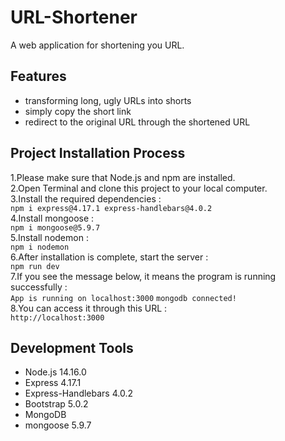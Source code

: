# URL-Shortener
A web application for shortening you URL.

## Features
* transforming long, ugly URLs into shorts    
* simply copy the short link    
* redirect to the original URL through the shortened URL    

## Project Installation Process
1.Please make sure that Node.js and npm are installed.    
2.Open Terminal and clone this project to your local computer.    
3.Install the required dependencies :    
``` npm i express@4.17.1 express-handlebars@4.0.2 ```    
4.Install mongoose :    
``` npm i mongoose@5.9.7 ```    
5.Install nodemon :    
``` npm i nodemon ```    
6.After installation is complete, start the server :    
``` npm run dev ```    
7.If you see the message below, it means the program is running successfully :    
``` App is running on localhost:3000 ```
``` mongodb connected! ```    
8.You can access it through this URL :    
``` http://localhost:3000  ```    

## Development Tools
* Node.js 14.16.0    
* Express 4.17.1    
* Express-Handlebars 4.0.2    
* Bootstrap 5.0.2    
* MongoDB    
* mongoose 5.9.7    

